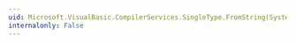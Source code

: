 ```yaml
---
uid: Microsoft.VisualBasic.CompilerServices.SingleType.FromString(System.String)
internalonly: False
---
```


